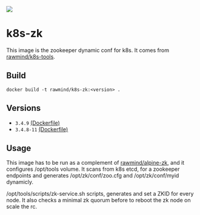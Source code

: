 [![](https://images.microbadger.com/badges/image/rawmind/k8s-zk.svg)](https://microbadger.com/images/rawmind/k8s-zk "Get your own image badge on microbadger.com")

k8s-zk
==============

This image is the zookeeper dynamic conf for k8s. It comes from [rawmind/k8s-tools][k8s-tools].

## Build

```
docker build -t rawmind/k8s-zk:<version> .
```

## Versions

- `3.4.9` [(Dockerfile)](https://github.com/rawmind0/k8s-zk/blob/3.4.9/README.md)
- `3.4.8-11` [(Dockerfile)](https://github.com/rawmind0/k8s-zk/blob/3.4.8-11/README.md)

## Usage

This image has to be run as a complement of [rawmind/alpine-zk][alpine-zk], and it configures /opt/tools volume. It scans from k8s etcd, for a zookeeper endpoints and generates /opt/zk/conf/zoo.cfg and /opt/zk/conf/myid dynamicly.

/opt/tools/scripts/zk-service.sh scripts, generates and set a ZKID for every node. It also checks a minimal zk quorum before to reboot the zk node on scale the rc.


[alpine-zk]: https://github.com/rawmind0/alpine-zk
[k8s-tools]: https://github.com/rawmind0/rancher-tools
